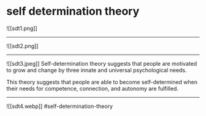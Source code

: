 # self determination theory
![[sdt1.png]]
***

![[sdt2.png]]
***
![[sdt3.jpeg]]
Self-determination theory suggests that people are motivated to grow and change by three innate and universal psychological needs.

This theory suggests that people are able to become self-determined when their needs for competence, connection, and autonomy are fulfilled.
***

![[sdt4.webp]]
#self-determination-theory